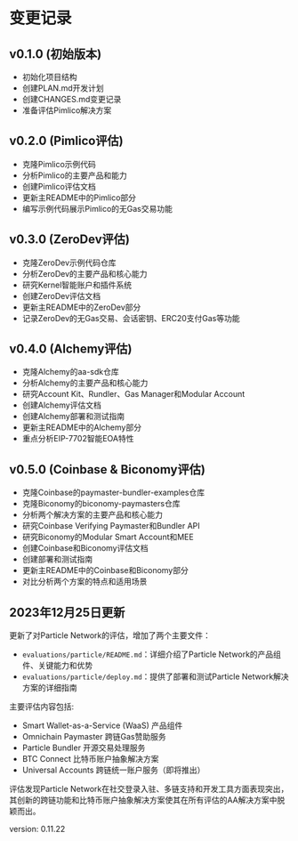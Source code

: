 # 变更记录

## v0.1.0 (初始版本)
- 初始化项目结构
- 创建PLAN.md开发计划
- 创建CHANGES.md变更记录
- 准备评估Pimlico解决方案

## v0.2.0 (Pimlico评估)
- 克隆Pimlico示例代码
- 分析Pimlico的主要产品和能力
- 创建Pimlico评估文档
- 更新主README中的Pimlico部分
- 编写示例代码展示Pimlico的无Gas交易功能

## v0.3.0 (ZeroDev评估)
- 克隆ZeroDev示例代码仓库
- 分析ZeroDev的主要产品和核心能力
- 研究Kernel智能账户和插件系统
- 创建ZeroDev评估文档
- 更新主README中的ZeroDev部分
- 记录ZeroDev的无Gas交易、会话密钥、ERC20支付Gas等功能

## v0.4.0 (Alchemy评估)
- 克隆Alchemy的aa-sdk仓库
- 分析Alchemy的主要产品和核心能力
- 研究Account Kit、Rundler、Gas Manager和Modular Account
- 创建Alchemy评估文档
- 创建Alchemy部署和测试指南
- 更新主README中的Alchemy部分
- 重点分析EIP-7702智能EOA特性

## v0.5.0 (Coinbase & Biconomy评估)
- 克隆Coinbase的paymaster-bundler-examples仓库
- 克隆Biconomy的biconomy-paymasters仓库
- 分析两个解决方案的主要产品和核心能力
- 研究Coinbase Verifying Paymaster和Bundler API
- 研究Biconomy的Modular Smart Account和MEE
- 创建Coinbase和Biconomy评估文档
- 创建部署和测试指南
- 更新主README中的Coinbase和Biconomy部分
- 对比分析两个方案的特点和适用场景

## 2023年12月25日更新
更新了对Particle Network的评估，增加了两个主要文件：
- `evaluations/particle/README.md`：详细介绍了Particle Network的产品组件、关键能力和优势
- `evaluations/particle/deploy.md`：提供了部署和测试Particle Network解决方案的详细指南

主要评估内容包括:
- Smart Wallet-as-a-Service (WaaS) 产品组件
- Omnichain Paymaster 跨链Gas赞助服务
- Particle Bundler 开源交易处理服务
- BTC Connect 比特币账户抽象解决方案
- Universal Accounts 跨链统一账户服务（即将推出）

评估发现Particle Network在社交登录入驻、多链支持和开发工具方面表现突出，其创新的跨链功能和比特币账户抽象解决方案使其在所有评估的AA解决方案中脱颖而出。

version: 0.11.22 